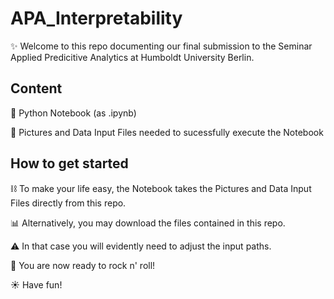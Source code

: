 # APA_Interpretability

:sparkles: Welcome to this repo documenting our final submission to the Seminar Applied Predicitive Analytics at Humboldt University Berlin. 

## Content
:snake: Python Notebook (as .ipynb)

:file_folder: Pictures and Data Input Files needed to sucessfully execute the Notebook 

## How to get started
:chains: To make your life easy, the Notebook takes the Pictures and Data Input Files directly from this repo. 

:bar_chart: Alternatively, you may download the files contained in this repo. 

:warning: In that case you will evidently need to adjust the input paths.

:rocket: You are now ready to rock n' roll! 

:sunny: Have fun! 
